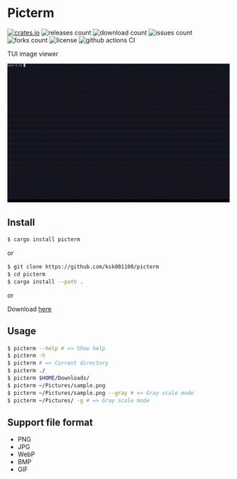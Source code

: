 # Picterm

[![crates.io](https://img.shields.io/crates/v/picterm.svg)](https://crates.io/crates/picterm)
![releases count](https://img.shields.io/github/release/ksk001100/picterm.svg)
![download count](https://img.shields.io/crates/d/picterm)
![issues count](https://img.shields.io/github/issues/ksk001100/picterm.svg)
![forks count](https://img.shields.io/github/forks/ksk001100/picterm.svg)
![license](https://img.shields.io/github/license/ksk001100/picterm.svg)
![github actions CI](https://github.com/ksk001100/picterm/workflows/CI/badge.svg?branch=main)

TUI image viewer

![](assets/picterm.gif)

## Install
```bash
$ cargo install picterm
```

or

```bash
$ git clone https://github.com/ksk001100/picterm
$ cd picterm
$ cargo install --path .
```
or

Download [here](https://github.com/ksk001100/picterm/releases)

## Usage
```bash
$ picterm --help # => Show help
$ picterm -h
$ picterm # => Current directory
$ picterm ./
$ picterm $HOME/Downloads/
$ picterm ~/Pictures/sample.png
$ picterm ~/Pictures/sample.png --gray # => Gray scale mode
$ picterm ~/Pictures/ -g # => Gray scale mode
```

## Support file format
- PNG
- JPG
- WebP
- BMP
- GIF
